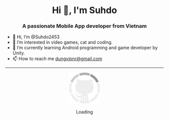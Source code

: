 <h1 align="center">Hi 👋, I'm Suhdo</h1>
<h3 align="center">A passionate Mobile App developer from Vietnam</h3>

- 👋 Hi, I’m @Suhdo2453
- 👀 I’m interested in video games, cat and coding.
- 🌱 I’m currently learning Android programming and game developer by Unity.
- 📫 How to reach me dungvipnr@gmail.com

--------
 <div align=center>
        <img src="https://raw.githubusercontent.com/AhmedFathyDev/AhmedFathyDev/main/GitHub.gif" alt="GitHub Octocat Logo" height="100">
        <p>Loading</p>
    </div>
</div>

<!---
Suhdo2453/Suhdo2453 is a ✨ special ✨ repository because its `README.md` (this file) appears on your GitHub profile.
You can click the Preview link to take a look at your changes.
--->
